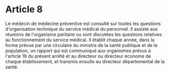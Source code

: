 # Article 8

Le médecin de médecine préventive est consulté sur toutes les questions d'organisation technique du service médical du personnel. Il assiste aux réunions de l'organisme paritaire ou sont discutées les questions relatives au fonctionnement du service médical. Il établit chaque année, dans la forme prévue par une circulaire du ministre de la santé publique et de la population, un rapport qui est communiqué aux organismes prévus à l'article 19 du présent arrêté et au directeur ou directeur économe de chaque établissement, et transmis ensuite au directeur départemental de la santé.
